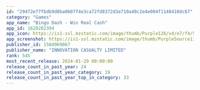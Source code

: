 ```yaml
---
id: "29472e77fbdb9d8ba0607f4e3ca72fd8372d3e710a40c2e4e004f1148410dc67"
category: "Games"
app_name: "Bingo Dash - Win Real Cash"
app_id: 1620282394
app_icon: https://is1-ssl.mzstatic.com/image/thumb/Purple126/v4/e7/f4/50/e7f45093-a923-9d98-b5fb-45a5fc22be2a/AppIcon-0-0-1x_U007emarketing-0-5-0-85-220.png/1024x1024bb.png
app_screenshot: https://is1-ssl.mzstatic.com/image/thumb/PurpleSource116/v4/41/39/cc/4139cc8c-912d-a1d0-4018-88d138b9d47b/e6fc05b9-b77e-495f-b5fe-a6bef6246a73_IBG__U4e94_U56fe_Uff082688_Uff0901.jpg/1242x2688bb.png
publisher_id: 1584969067
publisher_name: "INNOVATION CASUALTY LIMITED"
rank: 545
most_recent_release: 2024-01-29 00:00:00
release_count_in_past_year: 24
release_count_in_past_year_category: 19
release_count_in_past_year_top_in_category: 33
---
```

